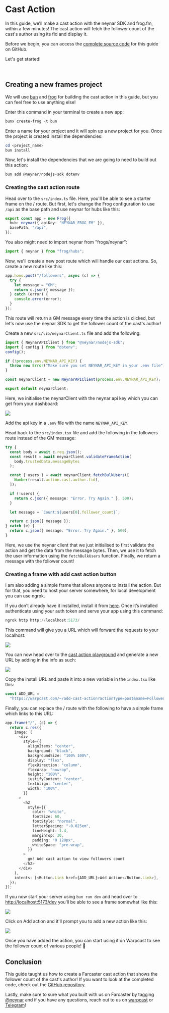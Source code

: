# Cast Action

In this guide, we’ll make a cast action with the neynar SDK and frog.fm, within a few minutes! The cast action will fetch the follower count of the cast's author using its fid and display it.

Before we begin, you can access the [complete source code](https://github.com/neynarxyz/farcaster-examples/tree/main/cast-action) for this guide on GitHub.

Let's get started!

<br>

## Creating a new frames project

We will use [bun](https://bun.sh/) and [frog](https://frog.fm/) for building the cast action in this guide, but you can feel free to use anything else!

Enter this command in your terminal to create a new app:

```powershell
bunx create-frog -t bun
```

Enter a name for your project and it will spin up a new project for you. Once the project is created install the dependencies:

```powershell
cd <project_name>
bun install
```

Now, let's install the dependencies that we are going to need to build out this action:

```powershell
bun add @neynar/nodejs-sdk dotenv
```

### Creating the cast action route

Head over to the `src/index.ts` file. Here, you'll be able to see a starter frame on the / route. But first, let's change the Frog configuration to use `/api` as the base path and use neynar for hubs like this:

```typescript index.tsx
export const app = new Frog({
  hub: neynar({ apiKey: "NEYNAR_FROG_FM" }),
  basePath: "/api",
});
```

You also might need to import neynar from "frogs/neynar":

```typescript index.tsx
import { neynar } from "frog/hubs";
```

Now, we'll create a new post route which will handle our cast actions. So, create a new route like this:

```typescript index.tsx
app.hono.post("/followers", async (c) => {
  try {
    let message = "GM";
    return c.json({ message });
  } catch (error) {
    console.error(error);
  }
});
```

This route will return a GM message every time the action is clicked, but let's now use the neynar SDK to get the follower count of the cast's author!

Create a new `src/lib/neynarClient.ts` file and add the following:

```typescript neynarClient.ts
import { NeynarAPIClient } from "@neynar/nodejs-sdk";
import { config } from "dotenv";
config();

if (!process.env.NEYNAR_API_KEY) {
  throw new Error("Make sure you set NEYNAR_API_KEY in your .env file");
}

const neynarClient = new NeynarAPIClient(process.env.NEYNAR_API_KEY);

export default neynarClient;
```

Here, we initialise the neynarClient with the neynar api key which you can get from your dashboard:

![](https://files.readme.io/794cfad-image.png)

Add the api key in a `.env` file with the name `NEYNAR_API_KEY`.

Head back to the `src/index.tsx` file and add the following in the followers route instead of the GM message:

```typescript index.tsx
try {
  const body = await c.req.json();
  const result = await neynarClient.validateFrameAction(
    body.trustedData.messageBytes
  );

  const { users } = await neynarClient.fetchBulkUsers([
    Number(result.action.cast.author.fid),
  ]);

  if (!users) {
    return c.json({ message: "Error. Try Again." }, 500);
  }

  let message = `Count:${users[0].follower_count}`;

  return c.json({ message });
} catch (e) {
  return c.json({ message: "Error. Try Again." }, 500);
}
```

Here, we use the neynar client that we just initialised to first validate the action and get the data from the message bytes. Then, we use it to fetch the user information using the `fetchBulkUsers` function. Finally, we return a message with the follower count!

### Creating a frame with add cast action button

I am also adding a simple frame that allows anyone to install the action. But for that, you need to host your server somewhere, for local development you can use ngrok.

If you don’t already have it installed, install it from [here](https://ngrok.com/download). Once it’s installed authenticate using your auth token and serve your app using this command:

```powershell
ngrok http http://localhost:5173/
```

This command will give you a URL which will forward the requests to your localhost:

![](https://files.readme.io/9e1852c-image.png)

You can now head over to the [cast action playground](https://warpcast.com/~/developers/cast-actions) and generate a new URL by adding in the info as such:

![](https://files.readme.io/47248c2-image.png)

Copy the install URL and paste it into a new variable in the `index.tsx` like this:

```typescript index.tsx
const ADD_URL =
  "https://warpcast.com/~/add-cast-action?actionType=post&name=Followers&icon=person&postUrl=https%3A%2F%2F05d3-2405-201-800c-6a-70a7-56e4-516c-2d3c.ngrok-free.app%2Fapi%2Ffollowers";
```

Finally, you can replace the / route with the following to have a simple frame which links to this URL:

```typescript index.tsx
app.frame("/", (c) => {
  return c.res({
    image: (
      <div
        style={{
          alignItems: "center",
          background: "black",
          backgroundSize: "100% 100%",
          display: "flex",
          flexDirection: "column",
          flexWrap: "nowrap",
          height: "100%",
          justifyContent: "center",
          textAlign: "center",
          width: "100%",
        }}
      >
        <h2
          style={{
            color: "white",
            fontSize: 60,
            fontStyle: "normal",
            letterSpacing: "-0.025em",
            lineHeight: 1.4,
            marginTop: 30,
            padding: "0 120px",
            whiteSpace: "pre-wrap",
          }}
        >
          gm! Add cast action to view followers count
        </h2>
      </div>
    ),
    intents: [<Button.Link href={ADD_URL}>Add Action</Button.Link>],
  });
});
```

If you now start your server using `bun run dev` and head over to <http://localhost:5173/dev> you'll be able to see a frame somewhat like this:

![](https://files.readme.io/ff041d7-image.png)

Click on Add action and it'll prompt you to add a new action like this:

![](https://files.readme.io/08fc953-image.png)

Once you have added the action, you can start using it on Warpcast to see the follower count of various people! 🥳

## Conclusion

This guide taught us how to create a Farcaster cast action that shows the follower count of the cast's author! If you want to look at the completed code, check out the [GitHub repository](https://github.com/neynarxyz/farcaster-examples/tree/main/cast-action).

Lastly, make sure to sure what you built with us on Farcaster by tagging [@neynar](https://warpcast.com/neynar) and if you have any questions, reach out to us on [warpcast](https://warpcast.com/~/channel/neynar) or [Telegram](https://t.me/rishdoteth)!
